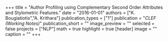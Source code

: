+++
title = "Author Profiling using Complementary Second Order Attributes and Stylometric Features."
date = "2016-01-01"
authors = ["K. Bougiatiotis","A. Krithara"]
publication_types = ["1"]
publication = "_CLEF (Working Notes)_"
publication_short = ""
image_preview = ""
selected = false
projects = ["NLP"]
math = true
highlight = true
[header]
image = ""
caption = ""
+++

